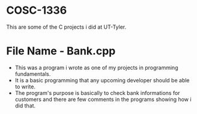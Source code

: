 # COSC-1336
This are some of the C projects i did at UT-Tyler.

# File Name - Bank.cpp
* This was a program i wrote as one of my projects in programming fundamentals.
* It is a basic programming that any upcoming developer should be able to write.
* The program's purpose is basically to check bank informations for customers and there are few comments in the programs showing how i did that.

